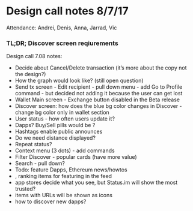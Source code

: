 # Design call notes 8/7/17

Attendance: Andrei, Denis, Anna, Jarrad, Vic

### TL;DR; Discover screen reqiurements

Design call 7.08 notes:
- Decide about Cancel/Delete transaction (it’s more about the copy not the design?)
- How the graph would look like? (still open question)
- Send tx screen - Edit recipient - pull down menu - add Go to Profile command - but decided not adding it because the user can get lost
- Wallet Main screen - Exchange button disabled in the Beta release
- Discover screen: how does the blue bg color changes in Discover - change bg color only in wallet section
- User status - how often users update it?
- Dapps? Buy/Sell pills would be ?
- Hashtags enable public announces
- Do we need distance displayed?
- Repeat status?
- Context menu (3 dots) - add commands
- Filter Discover - popular cards (have more value)
- Search - pull down?
- Todo: feature Dapps, Ethereum news/howtos
- , ranking items for featuring in the feed
- app stores decide what you see, but Status.im will show the most trusted?
- items with URLs will be shown as icons
- how to discover new dapps?